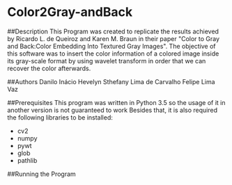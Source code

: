 # Color2Gray-andBack

##Description
This Program was created to replicate the results achieved by Ricardo L. de Queiroz and Karen M. Braun in their paper "Color to Gray and Back:Color Embedding Into Textured Gray Images".
The objective of this software was to insert the color information of a colored image inside its gray-scale format by using wavelet transform in order that we can recover the color afterwards. 


##Authors
Danilo Inácio
Hevelyn Sthefany Lima de Carvalho 
Felipe Lima Vaz


##Prerequisites
This program was written in Python 3.5 so the usage of it in another version is not guaranteed to work
Besides that, it is also required the following libraries to be installed:
- cv2
- numpy
- pywt
- glob
- pathlib

##Running the Program
